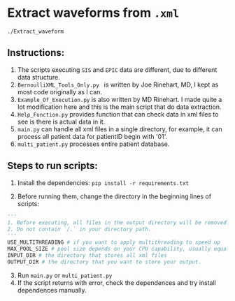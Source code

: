 # Extract waveforms from `.xml`

`./Extract_waveform`

## Instructions:

1. The scripts executing `SIS` and `EPIC` data are different, due to different data structure.
2. `BernoulliXML_Tools_Only.py ` is written by Joe Rinehart, MD, 
    I kept as most code originally as I can.
3. `Example_Of_Execution.py` is also written by MD Rinehart. 
    I made quite a lot modification here and this is 
    the main script that do data extraction.
4. `Help_Function.py` provides function that can check data
    in xml files to see is there is actual data in it.
5. `main.py` can handle all xml files in a single directory,
    for example, it can process all patient data for patientID
    begin with '01'.
6. `multi_patient.py` processes entire patient database.

## Steps to run scripts:

1. Install the dependencies: `pip install -r requirements.txt`

2. Before running them, change the directory in the beginning lines of scripts:

  ```python
  '''
  1. Before executing, all files in the output directory will be removed. So double check the OUTPUT_DIR before you run it. 
  2. Do not contain `/.` in your directory path. 
  '''
  USE_MULTITHREADING # if you want to apply multithreading to speed up
  MAX_POOL_SIZE # pool size depends on your CPU capability, usually equals to the number of cores in computer
  INPUT_DIR # the directory that stores all xml files
  OUTPUT_DIR # the directory that you want to store your output.
  ```

3. Run `main.py` or `multi_patient.py`
4. If the script returns with error,  check the dependences and try install dependences manually.
